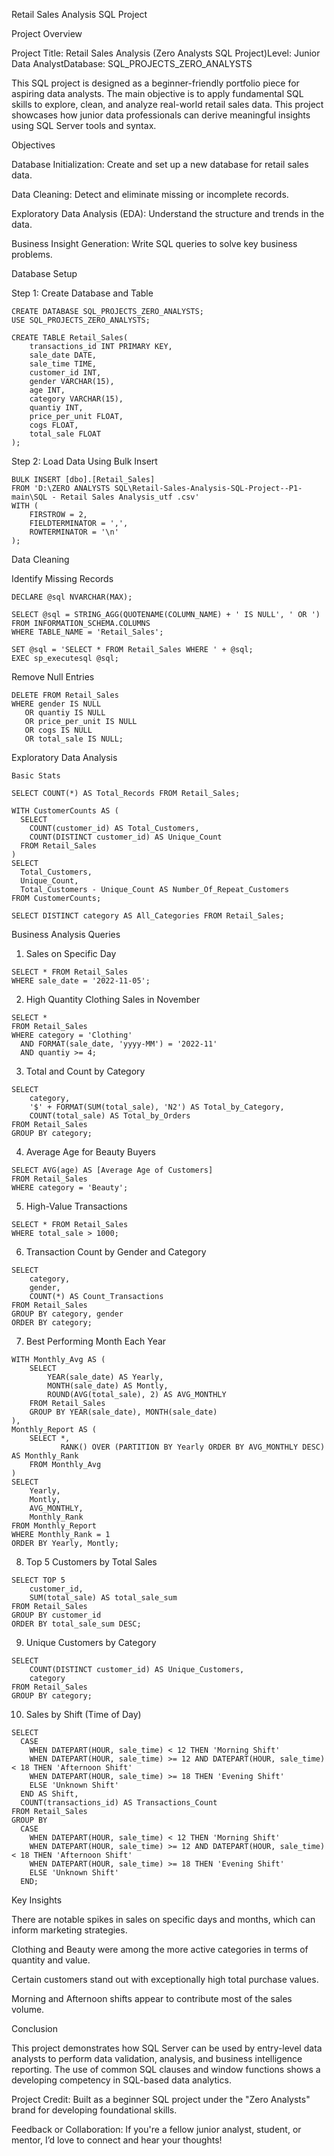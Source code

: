 Retail Sales Analysis SQL Project

Project Overview

Project Title: Retail Sales Analysis (Zero Analysts SQL Project)Level: Junior Data AnalystDatabase: SQL_PROJECTS_ZERO_ANALYSTS

This SQL project is designed as a beginner-friendly portfolio piece for aspiring data analysts. The main objective is to apply fundamental SQL skills to explore, clean, and analyze real-world retail sales data. This project showcases how junior data professionals can derive meaningful insights using SQL Server tools and syntax.

Objectives

Database Initialization: Create and set up a new database for retail sales data.

Data Cleaning: Detect and eliminate missing or incomplete records.

Exploratory Data Analysis (EDA): Understand the structure and trends in the data.

Business Insight Generation: Write SQL queries to solve key business problems.

Database Setup

Step 1: Create Database and Table
```
CREATE DATABASE SQL_PROJECTS_ZERO_ANALYSTS;
USE SQL_PROJECTS_ZERO_ANALYSTS;

CREATE TABLE Retail_Sales(
    transactions_id INT PRIMARY KEY,
    sale_date DATE,
    sale_time TIME,
    customer_id INT,
    gender VARCHAR(15),
    age INT,
    category VARCHAR(15),
    quantiy INT,
    price_per_unit FLOAT,
    cogs FLOAT,
    total_sale FLOAT
);
```
Step 2: Load Data Using Bulk Insert
```
BULK INSERT [dbo].[Retail_Sales]
FROM 'D:\ZERO ANALYSTS SQL\Retail-Sales-Analysis-SQL-Project--P1-main\SQL - Retail Sales Analysis_utf .csv'
WITH (
    FIRSTROW = 2,
    FIELDTERMINATOR = ',',
    ROWTERMINATOR = '\n'
);
```
Data Cleaning

Identify Missing Records
```
DECLARE @sql NVARCHAR(MAX);

SELECT @sql = STRING_AGG(QUOTENAME(COLUMN_NAME) + ' IS NULL', ' OR ')
FROM INFORMATION_SCHEMA.COLUMNS
WHERE TABLE_NAME = 'Retail_Sales';

SET @sql = 'SELECT * FROM Retail_Sales WHERE ' + @sql;
EXEC sp_executesql @sql;
```
Remove Null Entries
```
DELETE FROM Retail_Sales 
WHERE gender IS NULL
   OR quantiy IS NULL
   OR price_per_unit IS NULL
   OR cogs IS NULL
   OR total_sale IS NULL;
```
Exploratory Data Analysis
```
Basic Stats

SELECT COUNT(*) AS Total_Records FROM Retail_Sales;

WITH CustomerCounts AS (
  SELECT 
    COUNT(customer_id) AS Total_Customers,
    COUNT(DISTINCT customer_id) AS Unique_Count
  FROM Retail_Sales
)
SELECT 
  Total_Customers,
  Unique_Count,
  Total_Customers - Unique_Count AS Number_Of_Repeat_Customers
FROM CustomerCounts;

SELECT DISTINCT category AS All_Categories FROM Retail_Sales;
```
Business Analysis Queries

1. Sales on Specific Day
```
SELECT * FROM Retail_Sales 
WHERE sale_date = '2022-11-05';
```
2. High Quantity Clothing Sales in November
```
SELECT * 
FROM Retail_Sales
WHERE category = 'Clothing'
  AND FORMAT(sale_date, 'yyyy-MM') = '2022-11'
  AND quantiy >= 4;
```
3. Total and Count by Category
```
SELECT 
    category, 
    '$' + FORMAT(SUM(total_sale), 'N2') AS Total_by_Category,
    COUNT(total_sale) AS Total_by_Orders
FROM Retail_Sales
GROUP BY category;
```
4. Average Age for Beauty Buyers
```
SELECT AVG(age) AS [Average Age of Customers] 
FROM Retail_Sales
WHERE category = 'Beauty';
```
5. High-Value Transactions
```
SELECT * FROM Retail_Sales
WHERE total_sale > 1000;
```
6. Transaction Count by Gender and Category
```
SELECT 
    category,
    gender,
    COUNT(*) AS Count_Transactions
FROM Retail_Sales
GROUP BY category, gender
ORDER BY category;
```
7. Best Performing Month Each Year
```
WITH Monthly_Avg AS (
    SELECT 
        YEAR(sale_date) AS Yearly,
        MONTH(sale_date) AS Montly,
        ROUND(AVG(total_sale), 2) AS AVG_MONTHLY
    FROM Retail_Sales
    GROUP BY YEAR(sale_date), MONTH(sale_date)
),
Monthly_Report AS (
    SELECT *,
           RANK() OVER (PARTITION BY Yearly ORDER BY AVG_MONTHLY DESC) AS Monthly_Rank
    FROM Monthly_Avg
)
SELECT 
    Yearly,
    Montly,
    AVG_MONTHLY,
    Monthly_Rank
FROM Monthly_Report
WHERE Monthly_Rank = 1
ORDER BY Yearly, Montly;
```
8. Top 5 Customers by Total Sales
```
SELECT TOP 5 
    customer_id, 
    SUM(total_sale) AS total_sale_sum
FROM Retail_Sales
GROUP BY customer_id
ORDER BY total_sale_sum DESC;
```
9. Unique Customers by Category
```
SELECT 
    COUNT(DISTINCT customer_id) AS Unique_Customers,
    category
FROM Retail_Sales
GROUP BY category;
```
10. Sales by Shift (Time of Day)
```
SELECT 
  CASE 
    WHEN DATEPART(HOUR, sale_time) < 12 THEN 'Morning Shift'
    WHEN DATEPART(HOUR, sale_time) >= 12 AND DATEPART(HOUR, sale_time) < 18 THEN 'Afternoon Shift'
    WHEN DATEPART(HOUR, sale_time) >= 18 THEN 'Evening Shift'
    ELSE 'Unknown Shift'
  END AS Shift,
  COUNT(transactions_id) AS Transactions_Count
FROM Retail_Sales
GROUP BY 
  CASE 
    WHEN DATEPART(HOUR, sale_time) < 12 THEN 'Morning Shift'
    WHEN DATEPART(HOUR, sale_time) >= 12 AND DATEPART(HOUR, sale_time) < 18 THEN 'Afternoon Shift'
    WHEN DATEPART(HOUR, sale_time) >= 18 THEN 'Evening Shift'
    ELSE 'Unknown Shift'
  END;
```
Key Insights

There are notable spikes in sales on specific days and months, which can inform marketing strategies.

Clothing and Beauty were among the more active categories in terms of quantity and value.

Certain customers stand out with exceptionally high total purchase values.

Morning and Afternoon shifts appear to contribute most of the sales volume.

Conclusion

This project demonstrates how SQL Server can be used by entry-level data analysts to perform data validation, analysis, and business intelligence reporting. The use of common SQL clauses and window functions shows a developing competency in SQL-based data analytics.

Project Credit: Built as a beginner SQL project under the "Zero Analysts" brand for developing foundational skills.

Feedback or Collaboration: If you're a fellow junior analyst, student, or mentor, I’d love to connect and hear your thoughts!
